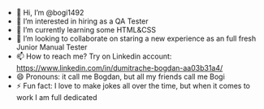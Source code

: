 - 👋 Hi, I’m @bogi1492
- 👀 I’m interested in hiring as a QA Tester
- 🌱 I’m currently learning some HTML&CSS
- 💞️ I’m looking to collaborate on staring a new experience as an full fresh Junior Manual Tester
- 📫 How to reach me? Try on Linkedin account: https://www.linkedin.com/in/dumitrache-bogdan-aa03b31a4/
- 😄 Pronouns: it call me Bogdan, but all my friends call me Bogi
- ⚡ Fun fact: I love to make jokes all over the time, but when it comes to work I am full dedicated

<!---
bogi1492/bogi1492 is a ✨ special ✨ repository because its `README.md` (this file) appears on your GitHub profile.
You can click the Preview link to take a look at your changes.
--->
